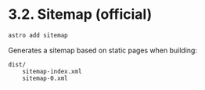 # 3.2. Sitemap (official)

```sh
astro add sitemap
```

Generates a sitemap based on static pages when building:

```
dist/
    sitemap-index.xml
    sitemap-0.xml
```
